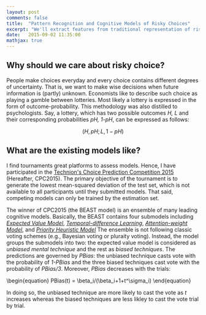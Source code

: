 ```yaml
---
layout: post
comments: false
title:  "Pattern Recognition and Cognitive Models of Risky Choices"
excerpt: "We'll extract features from traditional representation of risky choices and then train a feature-based classifier that learn to predict human risky choices."
date:   2015-09-02 11:35:00
mathjax: true
---
```


## Why should we care about risky choice?

People make choices everyday and every choice contains different degrees of uncertainty.
That is, we want to make wise decisions when future information is (partly) unknown.
Economists like to describe such choice as playing a gamble between lotteries.
Most likely a lottery is expressed in the form of outcome-probability.
This methodology was also distilled to psychologists.
Say, a lottery, which has two possible outcomes *H, L* and their corresponding probabilities *pH, 1-pH*, can be expressed as follows: 

$$ (H, pH; L, 1-pH) $$


## What are the existing models like?

I find tournaments great platforms to assess models.
Hence, I have participated in the [Technion's Choice Prediction Competition 2015](http://departments.agri.huji.ac.il/economics/teachers/ert_eyal/rules.htm) (Hereafter, CPC2015).
The primary objective of the tournament is to generate the lowest mean-squared deviation of the test set, which is not available to all participants until they submitted models.
That said, competing models can only be trained by the estimation set.

The winner of CPC2015 (the BEAST model) is an ensemble of many leading cognitive models.
Basically, the BEAST contains four submodels including [*Expected Value Model*](https://en.wikipedia.org/wiki/Expected_value), [*Temporal-difference Learning*](https://en.wikipedia.org/wiki/Temporal_difference_learning), [*Attention-weight Model*](http://citeseerx.ist.psu.edu/viewdoc/download?doi=10.1.1.377.1009&rep=rep1&type=pdf), and [*Priority Heuristic Model*](http://www.ncbi.nlm.nih.gov/pmc/articles/PMC2891015/)
The ensemble is not following classic voting schemes (e.g., Bayesian voting or pluraity voting).
Instead, the model groups the submodels into two: the expected value model is considered as *unbiased mental technique* and the rest as *biased techniques*.
The predictions are governed by *PBias*: the unbiased technique casts vote with the probability of *1-PBias* and the three biased techniques cast vote with the probability of *PBias/3*.
Moreover, *PBias* decreases with the trials:

\begin{equation}
 PBias(t) = \beta_i/(\beta_i+1+t^\sigma_i) 
\end{equation}

In doing so, the unbiased technique are more likely to cast the vote as *t* increases whereas the biased techniques are less likley to cast the vote trial by trial.






